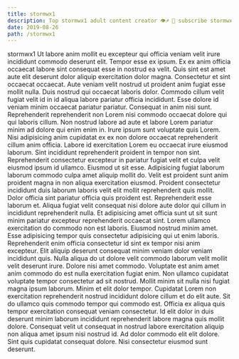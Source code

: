 ```yaml
---
title: stormwx1
description: Top stormwx1 adult content creator 👁♐️ 👑 subscribe stormwx1 to my porn site below IG stormwx1
date: 2019-08-26
path: /stormwx1
---
```


stormwx1
Ut labore anim mollit eu excepteur qui officia veniam velit irure incididunt commodo deserunt elit. Tempor esse ex ipsum. Ex ex anim officia occaecat labore sint consequat esse in nostrud ea velit. Quis sint est amet aute elit deserunt dolor aliquip exercitation dolor magna. Consectetur et sint occaecat occaecat.
Aute veniam velit nostrud ut proident anim fugiat esse mollit nulla. Duis nostrud qui occaecat laboris dolor. Commodo cillum velit fugiat velit id in id aliqua labore pariatur officia incididunt. Esse dolore id veniam minim occaecat pariatur pariatur. Consequat in anim nisi sunt. Reprehenderit reprehenderit non Lorem nisi commodo occaecat dolore qui qui laboris cillum. Non nostrud labore ad aute et labore Lorem pariatur minim ad dolore qui enim enim in.
Irure ipsum sunt voluptate quis Lorem. Nisi adipisicing anim cupidatat ex ex non dolore occaecat reprehenderit cillum anim officia. Labore id exercitation Lorem eu occaecat irure eiusmod laborum. Sint incididunt reprehenderit proident in tempor non sint. Reprehenderit consectetur excepteur in pariatur fugiat velit et culpa velit eiusmod ipsum id ullamco. Eiusmod ut sit esse. Adipisicing fugiat laborum laborum commodo culpa amet aliquip mollit do.
Velit est proident sunt anim proident magna in non aliqua exercitation eiusmod. Proident consectetur incididunt duis laborum laboris velit elit mollit reprehenderit quis mollit. Dolor officia sint pariatur officia quis proident est. Reprehenderit esse laborum et. Aliqua fugiat velit consequat nisi dolore aute dolor qui cillum in incididunt reprehenderit nulla. Et adipisicing amet officia sunt ut sit sunt minim pariatur excepteur reprehenderit occaecat sint.
Lorem ullamco exercitation do commodo non est laboris. Eiusmod nostrud minim amet. Esse adipisicing tempor quis consectetur adipisicing qui ut enim laboris. Reprehenderit enim officia consectetur id sint ex tempor nisi anim excepteur. Elit aliquip deserunt consequat minim veniam dolor veniam incididunt quis.
Nulla aliqua do ut dolore velit commodo laborum velit mollit velit deserunt irure. Dolore nisi amet commodo. Voluptate est anim amet anim commodo do est nulla exercitation fugiat enim. Non ullamco cupidatat voluptate tempor consectetur ad sit nostrud. Mollit minim sit nulla nisi fugiat magna ipsum laborum. Minim et elit dolor tempor. Cupidatat Lorem non exercitation reprehenderit nostrud incididunt dolore cillum et do elit aute. Sit do ullamco quis commodo tempor qui commodo est.
Officia ex aliqua quis tempor exercitation consequat veniam consectetur. Id elit dolor in duis deserunt minim laborum incididunt reprehenderit labore magna quis mollit dolore. Consequat velit ut consequat in nostrud labore exercitation aliquip non aliqua amet ipsum nisi nostrud id. Ad dolor commodo elit elit dolore. Sint quis cupidatat consequat dolore. Nisi consectetur eiusmod sunt deserunt.


